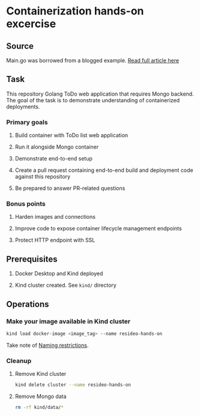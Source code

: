 # Containerization hands-on excercise

## Source

Main.go was borrowed from a blogged example. [Read full article here](https://thedevsaddam.github.io/post/lets-make-a-simple-todo-app-with-go/)

## Task

This repository Golang ToDo web application that requires Mongo backend. The goal of the task is to demonstrate understanding of containerized deployments.

### Primary goals

1. Build container with ToDo list web application

1. Run it alongside Mongo container

1. Demonstrate end-to-end setup

1. Create a pull request containing end-to-end build and deployment code against this repository

1. Be prepared to answer PR-related questions

### Bonus points

1. Harden images and connections

1. Improve code to expose container lifecycle management endpoints

1. Protect HTTP endpoint with SSL

## Prerequisites

1. Docker Desktop and Kind deployed

1. Kind cluster created. See `kind/` directory

## Operations

### Make your image available in Kind cluster

```bash
kind load docker-image <image_tag> --name resideo-hands-on
```

Take note of [Naming restrictions](https://kind.sigs.k8s.io/docs/user/quick-start/#loading-an-image-into-your-cluster).

### Cleanup

1. Remove Kind cluster

   ```bash
   kind delete cluster --name resideo-hands-on
   ```

1. Remove Mongo data

   ```bash
   rm -rf kind/data/*
   ```